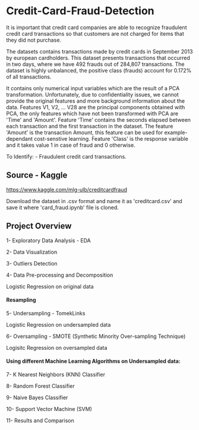# Credit-Card-Fraud-Detection

It is important that credit card companies are able to recognize fraudulent credit card transactions so that customers are not charged for items that they did not purchase.

The datasets contains transactions made by credit cards in September 2013 by european cardholders. This dataset presents transactions that occurred in two days, where we have 492 frauds out of 284,807 transactions. The dataset is highly unbalanced, the positive class (frauds) account for 0.172% of all transactions.

It contains only numerical input variables which are the result of a PCA transformation. Unfortunately, due to confidentiality issues, we cannot provide the original features and more background information about the data. Features V1, V2, … V28 are the principal components obtained with PCA, the only features which have not been transformed with PCA are 'Time' and 'Amount'. Feature 'Time' contains the seconds elapsed between each transaction and the first transaction in the dataset. The feature 'Amount' is the transaction Amount, this feature can be used for example-dependant cost-senstive learning. Feature 'Class' is the response variable and it takes value 1 in case of fraud and 0 otherwise.

To Identify: - Fraudulent credit card transactions.

## Source - Kaggle

https://www.kaggle.com/mlg-ulb/creditcardfraud

Download the dataset in .csv format and name it as 'creditcard.csv' and save it where 'card_fraud.ipynb' file is cloned.

## Project Overview

1- Exploratory Data Analysis - EDA

2- Data Visualization

3- Outliers Detection

4- Data Pre-processing and Decomposition

Logistic Regression on original data


#### Resampling

5- Undersampling - TomekLinks

Logistic Regression on undersampled data

6- Oversampling - SMOTE (Synthetic Minority Over-sampling Technique)

Logisitc Regression on oversampled data


#### Using different Machine Learning Algorithms on Undersampled data:

7- K Nearest Neighbors (KNN) Classifier

8- Random Forest Classifier

9- Naive Bayes Classifier

10- Support Vector Machine (SVM)

11- Results and Comparison

